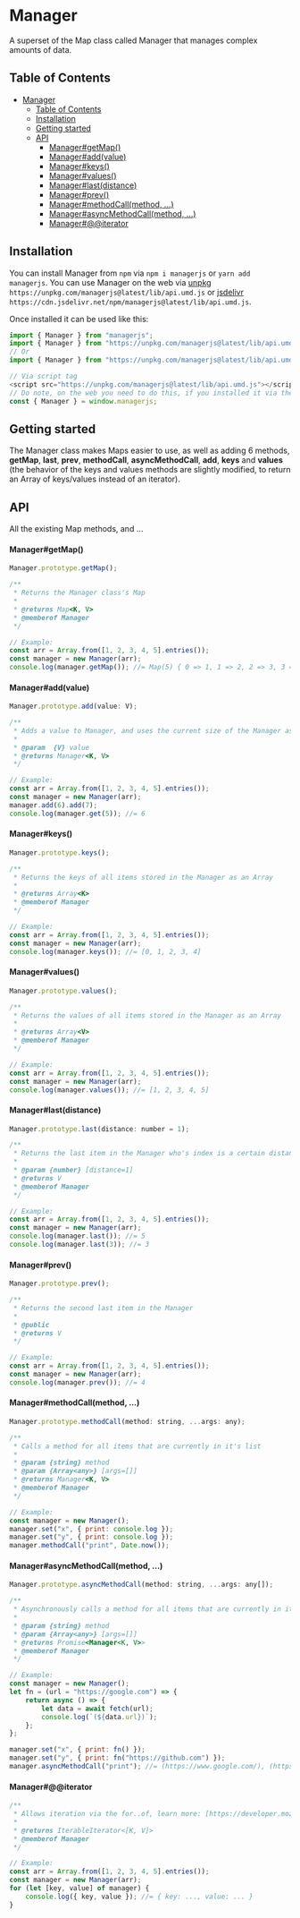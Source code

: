 # Manager

A superset of the Map class called Manager that manages complex amounts of data.

## Table of Contents
- [Manager](#manager)
  - [Table of Contents](#table-of-contents)
  - [Installation](#installation)
  - [Getting started](#getting-started)
  - [API](#api)
      - [Manager#getMap()](#managergetmap)
      - [Manager#add(value)](#manageraddvalue)
      - [Manager#keys()](#managerkeys)
      - [Manager#values()](#managervalues)
      - [Manager#last(distance)](#managerlastdistance)
      - [Manager#prev()](#managerprev)
      - [Manager#methodCall(method, ...)](#managermethodcallmethod-)
      - [Manager#asyncMethodCall(method, ...)](#managerasyncmethodcallmethod-)
      - [Manager#@@iterator](#manageriterator)


## Installation
You can install Manager from `npm` via `npm i managerjs` or `yarn add managerjs`. You can use Manager on the web via [unpkg](https://unpkg.com/managerjs@latest/lib/api.umd.js) `https://unpkg.com/managerjs@latest/lib/api.umd.js` or [jsdelivr](https://cdn.jsdelivr.net/npm/managerjs@latest/lib/api.umd.js) `https://cdn.jsdelivr.net/npm/managerjs@latest/lib/api.umd.js`.

Once installed it can be used like this:
```javascript
import { Manager } from "managerjs";
import { Manager } from "https://unpkg.com/managerjs@latest/lib/api.umd.js) `https://unpkg.com/managerjs@latest/lib/api.es.js";
// Or
import { Manager } from "https://unpkg.com/managerjs@latest/lib/api.umd.js) `https://unpkg.com/managerjs@latest/lib/api.modern.js";

// Via script tag
<script src="https://unpkg.com/managerjs@latest/lib/api.umd.js"></script>
// Do note, on the web you need to do this, if you installed it via the script tag:
const { Manager } = window.managerjs;
```


## Getting started

The Manager class makes Maps easier to use, as well as adding 6 methods, **getMap**, **last**, **prev**, **methodCall**, **asyncMethodCall**, **add**, **keys** and **values** (the behavior of the keys and values methods are slightly modified, to return an Array of keys/values instead of an iterator).

## API

All the existing Map methods, and ...

#### Manager#getMap()
```js
Manager.prototype.getMap();

/**
 * Returns the Manager class's Map
 *
 * @returns Map<K, V>
 * @memberof Manager
 */

// Example:
const arr = Array.from([1, 2, 3, 4, 5].entries());
const manager = new Manager(arr);
console.log(manager.getMap()); //= Map(5) { 0 => 1, 1 => 2, 2 => 3, 3 => 4, 4 => 5 }
```

#### Manager#add(value)
```js
Manager.prototype.add(value: V);

/**
 * Adds a value to Manager, and uses the current size of the Manager as it's key, it works best when all the key in the Manager are numbers
 *
 * @param  {V} value
 * @returns Manager<K, V>
 */

// Example:
const arr = Array.from([1, 2, 3, 4, 5].entries());
const manager = new Manager(arr);
manager.add(6).add(7);
console.log(manager.get(5)); //= 6
```


#### Manager#keys()
```js
Manager.prototype.keys();

/**
 * Returns the keys of all items stored in the Manager as an Array
 *
 * @returns Array<K>
 * @memberof Manager
 */

// Example:
const arr = Array.from([1, 2, 3, 4, 5].entries());
const manager = new Manager(arr);
console.log(manager.keys()); //= [0, 1, 2, 3, 4]
```


#### Manager#values()
```js
Manager.prototype.values();

/**
 * Returns the values of all items stored in the Manager as an Array
 *
 * @returns Array<V>
 * @memberof Manager
 */

// Example:
const arr = Array.from([1, 2, 3, 4, 5].entries());
const manager = new Manager(arr);
console.log(manager.values()); //= [1, 2, 3, 4, 5]
```


#### Manager#last(distance)
```js
Manager.prototype.last(distance: number = 1);

/**
 * Returns the last item in the Manager who's index is a certain distance from the last item in the Manager
 *
 * @param {number} [distance=1]
 * @returns V
 * @memberof Manager
 */

// Example:
const arr = Array.from([1, 2, 3, 4, 5].entries());
const manager = new Manager(arr);
console.log(manager.last()); //= 5
console.log(manager.last(3)); //= 3
```


#### Manager#prev()
```js
Manager.prototype.prev();

/**
 * Returns the second last item in the Manager
 *
 * @public
 * @returns V
 */

// Example:
const arr = Array.from([1, 2, 3, 4, 5].entries());
const manager = new Manager(arr);
console.log(manager.prev()); //= 4
```


#### Manager#methodCall(method, ...)
```js
Manager.prototype.methodCall(method: string, ...args: any);

/**
 * Calls a method for all items that are currently in it's list
 *
 * @param {string} method
 * @param {Array<any>} [args=[]]
 * @returns Manager<K, V>
 * @memberof Manager
 */

// Example:
const manager = new Manager();
manager.set("x", { print: console.log });
manager.set("y", { print: console.log });
manager.methodCall("print", Date.now());
```

#### Manager#asyncMethodCall(method, ...)
```js
Manager.prototype.asyncMethodCall(method: string, ...args: any[]);

/**
 * Asynchronously calls a method for all items that are currently in it's map, similar to methodCall except the loop waits for the asynchronous method to run, before the loop continues on to the the next method
 *
 * @param {string} method
 * @param {Array<any>} [args=[]]
 * @returns Promise<Manager<K, V>>
 * @memberof Manager
 */

// Example:
const manager = new Manager();
let fn = (url = "https://google.com") => {
    return async () => {
        let data = await fetch(url);
        console.log(`(${data.url})`);
    };
};

manager.set("x", { print: fn() });
manager.set("y", { print: fn("https://github.com") });
manager.asyncMethodCall("print"); //= (https://www.google.com/), (https://github.com/)
```

#### Manager#@@iterator
```js
/**
 * Allows iteration via the for..of, learn more: [https://developer.mozilla.org/en-US/docs/Web/JavaScript/Guide/Iterators_and_Generators]
 *
 * @returns IterableIterator<[K, V]>
 * @memberof Manager
 */

// Example:
const arr = Array.from([1, 2, 3, 4, 5].entries());
const manager = new Manager(arr);
for (let [key, value] of manager) {
    console.log({ key, value }); //= { key: ..., value: ... }
}
```

